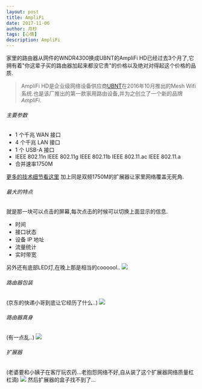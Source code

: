 ```yaml
---
layout: post
title: AmpliFi
date: 2017-11-06
author: 月杪
tags: [心情]
description: AmpliFi
---
```


家里的路由器从网件的WNDR4300换成UBNT的AmpliFi HD已经过去3个月了,它拥有着"你这辈子买的路由器加起来都没它贵"的价格以及绝对对得起这个价格的品质.

> AmpliFi HD是企业级网络设备供应商[UBNT](https://www.ubnt.com)在2016年10月推出的Mesh Wifi系统.也是该厂推出的第一款家用路由设备,并为之创立了一个新的品牌*AmpliFi*.

###### 主要参数
* 1 个千兆 WAN 接口
* 4 个千兆 LAN 接口
* 1 个 USB-A 接口
* IEEE 802.11n IEEE 802.11g IEEE 802.11b IEEE 802.11.ac IEEE 802.11.a
* 合并速率1750M

[更多的技术细节看这里](https://help.ubnt.com.cn/hc/zh-cn/categories/115000011782-AmpliFi)
加上同是双频1750M的扩展器让家里网络覆盖无死角.

###### 最大的特点
就是那一块可以点击的屏幕,每次点击的时候可以切换上面显示的信息.

* 时间
* 接口状态
* 设备 IP 地址
* 流量统计
* 实时带宽

另外还有底部LED灯,在晚上那是相当的coooool..
![](https://pic.moonagic.com/images/2017/11/X9UCoZ29.jpeg)

###### 路由器包装
(京东的快递小哥到底让它经历了什么..)
![](https://pic.moonagic.com/images/2017/11/IMG_2147.JPG)

###### 路由器真身
(有一点乱..)
![](https://pic.moonagic.com/images/2017/11/IMG_2703-2.JPG)

###### 扩展器
(老婆要和小姨子在客厅玩农药...老抱怨网络不好,自从装了这个扩展器网络质量杠杠滴)
![](https://pic.moonagic.com/images/2017/11/IMG_1615-1.JPG)
然后扩展器的盒子找不到了...